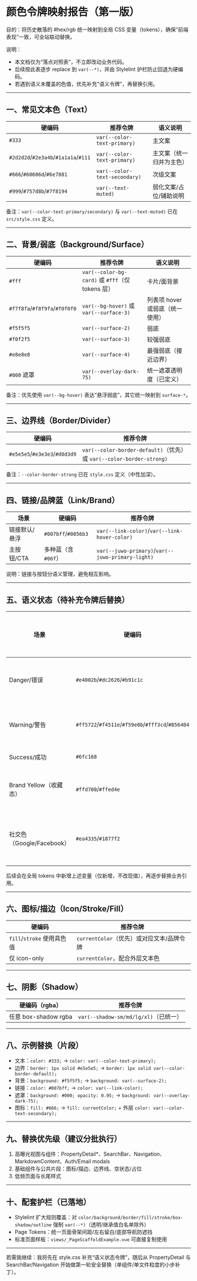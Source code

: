 # 颜色令牌映射报告（第一版）

目的：将历史散落的 #hex/rgb 统一映射到全局 CSS 变量（tokens），确保“前端表现”一致，可全站联动替换。

说明：
- 本文档仅为“落点对照表”，不立即改动业务代码。
- 后续按此表逐步 replace 到 `var(--*)`，并由 Stylelint 护栏防止回退为硬编码。
- 若遇到语义未覆盖的色值，优先补充“语义令牌”，再替换引用。

---

## 一、常见文本色（Text）

| 硬编码 | 推荐令牌 | 语义说明 |
|---|---|---|
| `#333` | `var(--color-text-primary)` | 主文案 |
| `#2d2d2d`/`#2e3a4b`/`#1a1a1a`/`#111` | `var(--color-text-primary)` | 主文案（统一归并为主色） |
| `#666`/`#60606d`/`#6e7881` | `var(--color-text-secondary)` | 次级文案 |
| `#999`/`#757d8b`/`#7f8194` | `var(--text-muted)` | 弱化文案/占位/辅助说明 |

备注：`var(--color-text-primary/secondary)` 与 `var(--text-muted)` 已在 `src/style.css` 定义。

---

## 二、背景/弱底（Background/Surface）

| 硬编码 | 推荐令牌 | 语义说明 |
|---|---|---|
| `#fff` | `var(--color-bg-card)` 或 `#fff`（仅 tokens 层） | 卡片/面背景 |
| `#f7f8fa`/`#f8f9fa`/`#f0f0f0` | `var(--bg-hover)` 或 `var(--surface-3)` | 列表项 hover 或弱底（统一使用） |
| `#f5f5f5` | `var(--surface-2)` | 弱底 |
| `#f0f2f5` | `var(--surface-3)` | 较强弱底 |
| `#e8e8e8` | `var(--surface-4)` | 最强弱底（接近边界） |
| `#000` 遮罩 | `var(--overlay-dark-75)` | 统一遮罩透明度（已定义） |

备注：优先使用 `var(--bg-hover)` 表达“悬浮弱底”，其它统一映射到 `surface-*`。

---

## 三、边界线（Border/Divider）

| 硬编码 | 推荐令牌 |
|---|---|
| `#e5e5e5`/`#e3e3e3`/`#d0d3d9` | `var(--color-border-default)`（优先）或 `var(--color-border-strong)` |

备注：`--color-border-strong` 已在 `style.css` 定义（中性加深）。

---

## 四、链接/品牌蓝（Link/Brand）

| 场景 | 硬编码 | 推荐令牌 |
|---|---|---|
| 链接默认/悬浮 | `#007bff`/`#0056b3` | `var(--link-color)`/`var(--link-hover-color)` |
| 主按钮/CTA | 多种蓝（含 `#06f`） | `var(--juwo-primary)`/`var(--juwo-primary-light)` |

说明：链接与按钮分语义管理，避免相互影响。

---

## 五、语义状态（待补充令牌后替换）

| 场景 | 硬编码 | 建议新增语义令牌（将在 style.css 新增） |
|---|---|---|
| Danger/错误 | `#e4002b`/`#dc2626`/`#b91c1c` | `--semantic-danger` / `--semantic-danger-hover` |
| Warning/警告 | `#ff5722`/`#f4511e`/`#f59e0b`/`#fff3cd`/`#856404` | `--semantic-warning` / `--semantic-warning-weak` |
| Success/成功 | `#6fc168` | `--semantic-success` |
| Brand Yellow（收藏态） | `#ffd700`/`#ffed4e` | `--semantic-favorite` / `--semantic-favorite-hover` |
| 社交色（Google/Facebook） | `#ea4335`/`#1877f2` | 保留品牌色，但封装为 `--brand-google` / `--brand-facebook` |

后续会在全局 tokens 中新增上述变量（仅新增，不改现值），再逐步替换业务引用。

---

## 六、图标/描边（Icon/Stroke/Fill）

| 硬编码 | 推荐令牌 |
|---|---|
| `fill`/`stroke` 使用具色值 | `currentColor`（优先）或对应文本/品牌令牌 |
| 仅 icon-only | `currentColor`，配合外层文本色 |

---

## 七、阴影（Shadow）

| 硬编码（rgba） | 推荐令牌 |
|---|---|
| 任意 box-shadow rgba | `var(--shadow-sm/md/lg/xl)`（已统一） |

---

## 八、示例替换（片段）

- 文本：`color: #333;` → `color: var(--color-text-primary);`
- 边界：`border: 1px solid #e5e5e5;` → `border: 1px solid var(--color-border-default);`
- 背景：`background: #f5f5f5;` → `background: var(--surface-2);`
- 链接：`color: #007bff;` → `color: var(--link-color);`
- 遮罩：`background: #000; opacity: 0.95;` → `background: var(--overlay-dark-75);`
- 图标：`fill: #666;` → `fill: currentColor;` + 外层 `color: var(--color-text-secondary);`

---

## 九、替换优先级（建议分批执行）

1) 高曝光视图与组件：PropertyDetail*、SearchBar、Navigation、MarkdownContent、Auth/Email modals  
2) 基础组件与公共片段：图标/描边、边界线、空状态/占位  
3) 低频页面与长尾样式

---

## 十、配套护栏（已落地）

- Stylelint 扩大规则覆盖：对 `color/background/border/fill/stroke/box-shadow/outline` 强制 `var(--*)`（透明/继承值白名单除外）
- Page Tokens：统一页面骨架间距/左右留白/底部导航防遮挡
- 标准页面样板：`views/_PageScaffoldExample.vue` 可直接复制使用

---

若需我继续：我将先在 style.css 补充“语义状态令牌”，随后从 PropertyDetail 与 SearchBar/Navigation 开始做第一轮安全替换（单组件/单文件粒度的小步补丁）。
